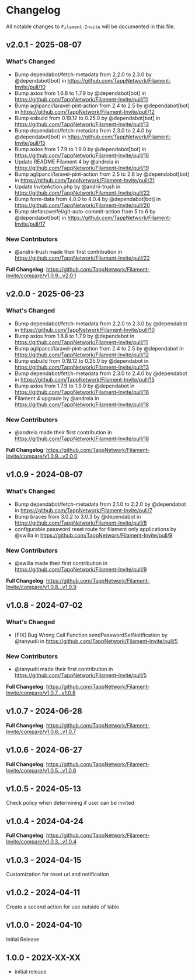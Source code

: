 # Changelog

All notable changes to `Filament-Invite` will be documented in this file.

## v2.0.1 - 2025-08-07

### What's Changed

* Bump dependabot/fetch-metadata from 2.2.0 to 2.3.0 by @dependabot[bot] in https://github.com/TappNetwork/Filament-Invite/pull/10
* Bump axios from 1.6.8 to 1.7.9 by @dependabot[bot] in https://github.com/TappNetwork/Filament-Invite/pull/11
* Bump aglipanci/laravel-pint-action from 2.4 to 2.5 by @dependabot[bot] in https://github.com/TappNetwork/Filament-Invite/pull/12
* Bump esbuild from 0.19.12 to 0.25.0 by @dependabot[bot] in https://github.com/TappNetwork/Filament-Invite/pull/13
* Bump dependabot/fetch-metadata from 2.3.0 to 2.4.0 by @dependabot[bot] in https://github.com/TappNetwork/Filament-Invite/pull/15
* Bump axios from 1.7.9 to 1.9.0 by @dependabot[bot] in https://github.com/TappNetwork/Filament-Invite/pull/16
* Update README Filament 4 by @andreia in https://github.com/TappNetwork/Filament-Invite/pull/19
* Bump aglipanci/laravel-pint-action from 2.5 to 2.6 by @dependabot[bot] in https://github.com/TappNetwork/Filament-Invite/pull/21
* Update InviteAction.php by @andrii-trush in https://github.com/TappNetwork/Filament-Invite/pull/22
* Bump form-data from 4.0.0 to 4.0.4 by @dependabot[bot] in https://github.com/TappNetwork/Filament-Invite/pull/20
* Bump stefanzweifel/git-auto-commit-action from 5 to 6 by @dependabot[bot] in https://github.com/TappNetwork/Filament-Invite/pull/17

### New Contributors

* @andrii-trush made their first contribution in https://github.com/TappNetwork/Filament-Invite/pull/22

**Full Changelog**: https://github.com/TappNetwork/Filament-Invite/compare/v1.0.9...v2.0.1

## v2.0.0 - 2025-06-23

### What's Changed

* Bump dependabot/fetch-metadata from 2.2.0 to 2.3.0 by @dependabot in https://github.com/TappNetwork/Filament-Invite/pull/10
* Bump axios from 1.6.8 to 1.7.9 by @dependabot in https://github.com/TappNetwork/Filament-Invite/pull/11
* Bump aglipanci/laravel-pint-action from 2.4 to 2.5 by @dependabot in https://github.com/TappNetwork/Filament-Invite/pull/12
* Bump esbuild from 0.19.12 to 0.25.0 by @dependabot in https://github.com/TappNetwork/Filament-Invite/pull/13
* Bump dependabot/fetch-metadata from 2.3.0 to 2.4.0 by @dependabot in https://github.com/TappNetwork/Filament-Invite/pull/15
* Bump axios from 1.7.9 to 1.9.0 by @dependabot in https://github.com/TappNetwork/Filament-Invite/pull/16
* Filament 4 upgrade by @andreia in https://github.com/TappNetwork/Filament-Invite/pull/18

### New Contributors

* @andreia made their first contribution in https://github.com/TappNetwork/Filament-Invite/pull/18

**Full Changelog**: https://github.com/TappNetwork/Filament-Invite/compare/v1.0.9...v2.0.0

## v1.0.9 - 2024-08-07

### What's Changed

* Bump dependabot/fetch-metadata from 2.1.0 to 2.2.0 by @dependabot in https://github.com/TappNetwork/Filament-Invite/pull/7
* Bump braces from 3.0.2 to 3.0.3 by @dependabot in https://github.com/TappNetwork/Filament-Invite/pull/8
* configurable password reset route for filament only applications by @swilla in https://github.com/TappNetwork/Filament-Invite/pull/9

### New Contributors

* @swilla made their first contribution in https://github.com/TappNetwork/Filament-Invite/pull/9

**Full Changelog**: https://github.com/TappNetwork/Filament-Invite/compare/v1.0.8...v1.0.9

## v1.0.8 - 2024-07-02

### What's Changed

* [FIX] Bug Wrong Call Function sendPasswordSetNotification by @tanyudii in https://github.com/TappNetwork/Filament-Invite/pull/5

### New Contributors

* @tanyudii made their first contribution in https://github.com/TappNetwork/Filament-Invite/pull/5

**Full Changelog**: https://github.com/TappNetwork/Filament-Invite/compare/v1.0.7...v1.0.8

## v1.0.7 - 2024-06-28

**Full Changelog**: https://github.com/TappNetwork/Filament-Invite/compare/v1.0.6...v1.0.7

## v1.0.6 - 2024-06-27

**Full Changelog**: https://github.com/TappNetwork/Filament-Invite/compare/v1.0.5...v1.0.6

## v1.0.5 - 2024-05-13

Check policy when determining if user can be invited

## v1.0.4 - 2024-04-24

**Full Changelog**: https://github.com/TappNetwork/Filament-Invite/compare/v1.0.3...v1.0.4

## v1.0.3 - 2024-04-15

Customization for reset url and notification

## v1.0.2 - 2024-04-11

Create a second action for use outside of table

## v1.0.0 - 2024-04-10

Initial Release

## 1.0.0 - 202X-XX-XX

- initial release
